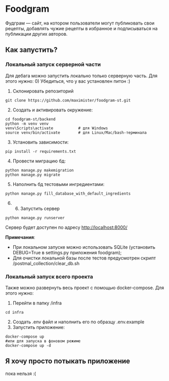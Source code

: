 # Foodgram

Фудграм — сайт, на котором пользователи могут публиковать свои рецепты, добавлять чужие рецепты в избранное и подписываться на публикации других авторов.

## Как запустить?

### Локальный запуск серверной части

Для дебага можно запустить локально только серверную часть. Для этого нужно:
0) Убедиться, что у вас установлен питон :)
1) Склонировать репозиторий
```
git clone https://github.com/maximister/foodgram-st.git
```
2) Создать и активировать окружение:
```shell
cd foodgram-st/backend
python -m venv venv
venv\Scripts\activate           # для Windows
source venv/bin/activate        # для Linux/Mac/bash-терминала
```
3) Установить зависимости:
```shell
pip install -r requirements.txt
```
4) Провести миграцию бд:
```
python manage.py makemigration
python manage.py migrate
```
5) Наполнить бд тестовыми ингредиентами:
```
python manage.py fill_database_with_default_ingredients
```
6) 6. Запустить сервер
```
python manage.py runserver
```

Сервер будет доступен по адресу [http://localhost:8000/](http://localhost:8000/)

**Примечания**:
* При локальном запуске можно использовать SQLite (установить DEBUG=True в settings.py приложения foodgram);
* Для очистки локальной базы после тестов предусмотрен скрипт /postmal_collection/clear_db.sh

### Локальный запуск всего проекта
Также можно развернуть весь проект с помощью docker-compose. Для этого нужно:
1) Перейти в папку /infra
```
cd infra
```
2) Создать .env файл и наполнить его по образцу .env.example
3) Запустить приложение:
```
docker-compose up
#или для запуска в фоновом режиме
docker-compose up -d
```
## Я хочу просто потыкать приложение
пока нельзя :(
